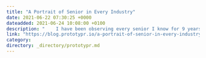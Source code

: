 ```yaml
---
title: "A Portrait of Senior in Every Industry"
date: 2021-06-22 07:30:25 +0000
dateadded: 2021-06-24 10:08:00 +0100
description: "    I have been observing every senior I know for 9 years, and here is their portrait.  Continue reading on Prototypr »  "
link: "https://blog.prototypr.io/a-portrait-of-senior-in-every-industry-c270bb5b62c9?source=rss----eb297ea1161a---4"
category:
directory: _directory/prototypr.md
---
```


